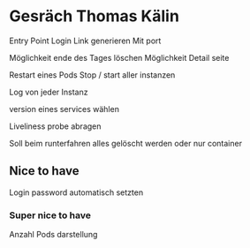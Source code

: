 # Gesräch Thomas Kälin


Entry Point Login Link generieren
Mit port

Möglichkeit ende des Tages löschen
Möglichkeit Detail seite

Restart eines Pods
Stop / start aller instanzen

Log von jeder Instanz

version eines services wählen

Liveliness probe abragen

Soll beim runterfahren alles gelöscht werden oder nur container

## Nice to have

Login password automatisch setzten


### Super nice to have
Anzahl Pods darstellung
